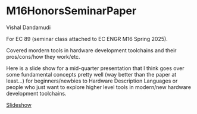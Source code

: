 # M16HonorsSeminarPaper
Vishal Dandamudi

For EC 89 (seminar class attached to EC ENGR M16 Spring 2025). 

Covered mordern tools in hardware development toolchains and their pros/cons/how they work/etc. 


Here is a slide show for a mid-quarter presentation that I think goes over some fundamental concepts pretty well (way better than the paper at least...) for beginners/newbies to Hardware Description Languages or people who just want to explore higher level tools in modern/new hardware development toolchains.

[Slideshow](https://docs.google.com/presentation/d/1yJhlXQ5xs04OrGL3Hh61FqsXR2t6FxUEz8-JVEMZtUo/edit?slide=id.p#slide=id.p)

